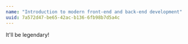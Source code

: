 ```yaml
---
name: "Introduction to modern front-end and back-end development"
uuid: 7a572d47-be65-42ac-b136-6fb98b7d5a4c
---
```


It'll be legendary!
